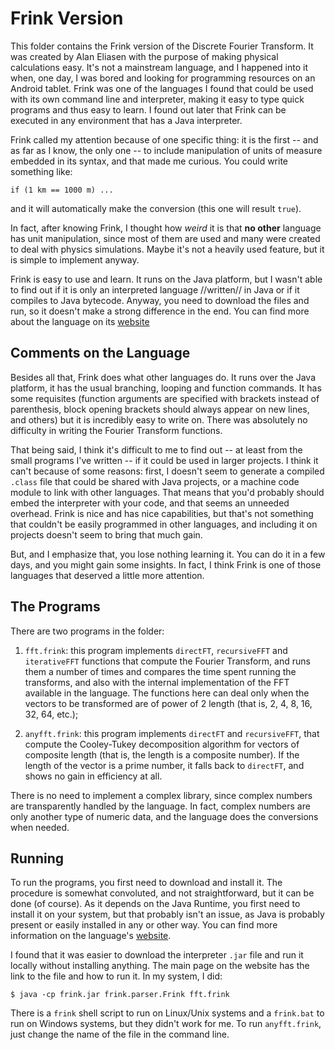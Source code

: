 # Frink Version

This folder contains the Frink version of the Discrete Fourier Transform. It was created by Alan Eliasen with the purpose of making physical calculations easy. It's not a mainstream language, and I happened into it when, one day, I was bored and looking for programming resources on an Android tablet. Frink was one of the languages I found that could be used with its own command line and interpreter, making it easy to type quick programs and thus easy to learn. I found out later that Frink can be executed in any environment that has a Java interpreter.

Frink called my attention because of one specific thing: it is the first -- and as far as I know, the only one -- to include manipulation of units of measure embedded in its syntax, and that made me curious. You could write something like:

```
if (1 km == 1000 m) ...
```

and it will automatically make the conversion (this one will result `true`).

In fact, after knowing Frink, I thought how *weird* it is that **no other** language has unit manipulation, since most of them are used and many were created to deal with physics simulations. Maybe it's not a heavily used feature, but it is simple to implement anyway.

Frink is easy to use and learn. It runs on the Java platform, but I wasn't able to find out if it is only an interpreted language //written// in Java or if it compiles to Java bytecode. Anyway, you need to download the files and run, so it doesn't make a strong difference in the end. You can find more about the language on its [website](http://frinklang.org/)


## Comments on the Language

Besides all that, Frink does what other languages do. It runs over the Java platform, it has the usual branching, looping and function commands. It has some requisites (function arguments are specified with brackets instead of parenthesis, block opening brackets should always appear on new lines, and others) but it is incredibly easy to write on. There was absolutely no difficulty in writing the Fourier Transform functions.

That being said, I think it's difficult to me to find out -- at least from the small programs I've written -- if it could be used in larger projects. I think it can't because of some reasons: first, I doesn't seem to generate a compiled `.class` file that could be shared with Java projects, or a machine code module to link with other languages. That means that you'd probably should embed the interpreter with your code, and that seems an unneeded overhead. Frink is nice and has nice capabilities, but that's not something that couldn't be easily programmed in other languages, and including it on projects doesn't seem to bring that much gain.

But, and I emphasize that, you lose nothing learning it. You can do it in a few days, and you might gain some insights. In fact, I think Frink is one of those languages that deserved a little more attention.


## The Programs

There are two programs in the folder:

1. `fft.frink`: this program implements `directFT`, `recursiveFFT` and `iterativeFFT` functions that compute the Fourier Transform, and runs them a number of times and compares the time spent running the transforms, and also with the internal implementation of the FFT available in the language. The functions here can deal only when the vectors to be transformed are of power of 2 length (that is, 2, 4, 8, 16, 32, 64, etc.);

2. `anyfft.frink`: this program implements `directFT` and `recursiveFFT`, that compute the Cooley-Tukey decomposition algorithm for vectors of composite length (that is, the length is a composite number). If the length of the vector is a prime number, it falls back to `directFT`, and shows no gain in efficiency at all.

There is no need to implement a complex library, since complex numbers are transparently handled by the language. In fact, complex numbers are only another type of numeric data, and the language does the conversions when needed.


## Running

To run the programs, you first need to download and install it. The procedure is somewhat convoluted, and not straightforward, but it can be done (of course). As it depends on the Java Runtime, you first need to install it on your system, but that probably isn't an issue, as Java is probably present or easily installed in any or other way. You can find more information on the language's [website](http://frinklang.org/).

I found that it was easier to download the interpreter `.jar` file and run it locally without installing anything. The main page on the website has the link to the file and how to run it. In my system, I did:


```
$ java -cp frink.jar frink.parser.Frink fft.frink
```

There is a `frink` shell script to run on Linux/Unix systems and a `frink.bat` to run on Windows systems, but they didn't work for me. To run `anyfft.frink`, just change the name of the file in the command line.
